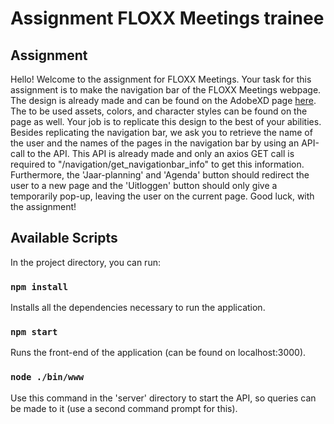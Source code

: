 # Assignment FLOXX Meetings trainee

## Assignment

Hello! Welcome to the assignment for FLOXX Meetings. Your task for this assignment is to make the navigation bar of the FLOXX Meetings webpage. The design is already made and can be found on the AdobeXD page [here](https://xd.adobe.com/view/5e9c2160-1380-4a6d-bf62-97ab085dd06b-0bcf/screen/ec6576fc-d080-466e-bb18-fe0a07a138cb/). The to be used assets, colors, and character styles can be found on the page as well. Your job is to replicate this design to the best of your abilities. Besides replicating the navigation bar, we ask you to retrieve the name of the user and the names of the pages in the navigation bar by using an API-call to the API. This API is already made and only an axios GET call is required to "/navigation/get_navigationbar_info" to get this information. Furthermore, the 'Jaar-planning' and 'Agenda' button should redirect the user to a new page and the 'Uitloggen' button should only give a temporarily pop-up, leaving the user on the current page.
Good luck, with the assignment!

## Available Scripts

In the project directory, you can run:

### `npm install`

Installs all the dependencies necessary to run the application.

### `npm start`

Runs the front-end of the application (can be found on localhost:3000).

### `node ./bin/www`

Use this command in the 'server' directory to start the API, so queries can be made to it (use a second command prompt for this).

